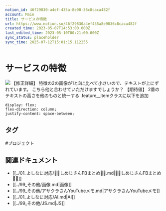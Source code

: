 ```yaml
---
notion_id: 46f29830-a4ef-435a-8e90-36c8caca482f
account: Main
title: サービスの特徴
url: https://www.notion.so/46f29830a4ef435a8e9036c8caca482f
created_time: 2023-05-07T14:53:00.000Z
last_edited_time: 2023-05-10T00:21:00.000Z
sync_status: placeholder
sync_time: 2025-07-12T15:01:15.112255
---
```

# サービスの特徴

![](https://prod-files-secure.s3.us-west-2.amazonaws.com/736adce6-a3a4-4a64-9f74-d9aa055c96d2/8dbbcefd-36a9-4b93-978b-d8ceb0c18f52/Untitled.png?X-Amz-Algorithm=AWS4-HMAC-SHA256&X-Amz-Content-Sha256=UNSIGNED-PAYLOAD&X-Amz-Credential=ASIAZI2LB466TCCR6SAI%2F20250719%2Fus-west-2%2Fs3%2Faws4_request&X-Amz-Date=20250719T050826Z&X-Amz-Expires=3600&X-Amz-Security-Token=IQoJb3JpZ2luX2VjEIT%2F%2F%2F%2F%2F%2F%2F%2F%2F%2FwEaCXVzLXdlc3QtMiJHMEUCIGazFOoBN5KK8tOlHalOO6I8DV9T69Yhdy7Smq2Bsu2mAiEAk2ZxRKeTrNwloC4eUGVSsidGYFEtSKMtlaLzrZLrtxgqiAQInf%2F%2F%2F%2F%2F%2F%2F%2F%2F%2FARAAGgw2Mzc0MjMxODM4MDUiDM4uOO6fH%2FEKMs5HjCrcA3FflU5MYMuPRh1MuI5JizoAQ86d28c2Kx9RJZ88bfKlGG9nQ1RjMgdYKOVkQESqAc1m%2B4VQSuv1Z2rn5OsGfGwRoNQ4PnIqss9BmndphSZCGP38mZfMK49KVrtRhER5hUTPuRAdq9GZJy5LTu%2BYhQiA5pJwb11l3%2FTsD8jSY665Mxl%2F0VWEk683hZpO524qrZjzq8EATwICwACN4tbpTyrz9x8kSAAp4l18NcBx7lJmJSHshauZSAt5P2gPlxnv6B%2Fje7LDPVCdzz%2FyC84%2FRRYtK10vwScjTzP0QZdGg5l%2FkMC8iOPtE7xafhPJL1djyMbHdgNVySCkxqinjsCbQCvvhDiQtpKEfLc1Be0IFqDWSebAsjNd2XWvm2kKE9rj9ryVWsYvgYvlUM1Tl3nUkUGwgoQksNEPgST5X1dUICCpI4hY2sC5KsjB4VVoeeJ5r3YPg7c3LthmZ61R9SWQJ85oMCbhktNt1BPCOuMc0Xg4%2Fm8AmPjSOG10aLhNxVNu2GVPCSfsOS1HBu3w7qil0SDJAy7VOaQOVaQ%2FsRDEjLpQ%2B1v5UCM4yGWT6%2FBi4w47n6DHV62oCv%2B5POnrC59iGCzOYAOWjcgqJhhRgxa4DhZ%2Bi6hszI4DcS%2BH%2F%2B50MJqq7MMGOqUBToi3KCK%2Bsd9TMrg64vKCszCwo1MhYOu1bk4VGd3ap%2BkBMqIxdqAX8H%2B4w7kXwlJZ8iwr8A%2BNrHu%2FcrpVENT7noqLDRhkb%2FyMGhKdJZ8WG6oWnR6F1JMJGbf7L2jAIXL9gjhoibxPuon2LWE%2FZJDdHY396KvZPYYS7CEeSSCzeGU0TYF%2FK59SotMpgwHmYnzRX0ouqBh0vT5uLpSbZnGQk%2F5Zk0J0&X-Amz-Signature=296fda679add52562cd11a4ac0650294d1e3692cc3a9fa35bda19dfea095128c&X-Amz-SignedHeaders=host&x-amz-checksum-mode=ENABLED&x-id=GetObject)
【修正詳細】
特徴の2の画像が1と3に比べて小さいので、テキストが上にずれています。
こちら他と合わせていただけますでしょうか？
【期待値】
2番のテキストの高さを他のものと統一する
.feature__itemクラスに以下を追加
```plain text
display: flex;
flex-direction: column;
justify-content: space-between;
```

## タグ

#プロジェクト 

## 関連ドキュメント

- [[../01_よしなに対応/💎🍄しめじさんFBまとめ🍄💎.md|💎🍄しめじさんFBまとめ🍄💎]]
- [[../99_その他/画像.md|画像]]
- [[../99_その他/アサクラさんYouTubeメモ.md|アサクラさんYouTubeメモ]]
- [[../01_よしなに対応/AI.md|AI]]
- [[../99_その他/JS.md|JS]]
